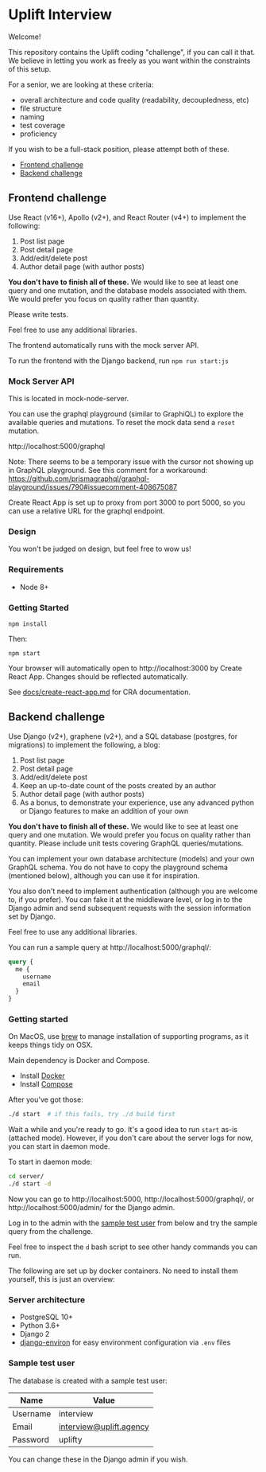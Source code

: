 # Uplift Interview

Welcome!

This repository contains the Uplift coding "challenge", if you can call it that.
We believe in letting you work as freely as you want within the constraints of
this setup.

For a senior, we are looking at these criteria:

* overall architecture and code quality (readability, decoupledness, etc)
* file structure
* naming
* test coverage
* proficiency

If you wish to be a full-stack position, please attempt both of these.

* [Frontend challenge](#frontend-challenge)
* [Backend challenge](#backend-challenge)

## Frontend challenge

Use React (v16+), Apollo (v2+), and React Router (v4+) to implement the following:

1. Post list page
2. Post detail page
3. Add/edit/delete post
4. Author detail page (with author posts)

**You don't have to finish all of these.** We would like to see at least one query and one mutation,
and the database models associated with them. We would prefer you focus on quality rather than quantity.

Please write tests.

Feel free to use any additional libraries.

The frontend automatically runs with the mock server API.

To run the frontend with the Django backend, run `npm run start:js`

### Mock Server API

This is located in mock-node-server.

You can use the graphql playground (similar to GraphiQL) to explore the available queries and mutations. To reset the mock data send a `reset` mutation.

http://localhost:5000/graphql

Note: There seems to be a temporary issue with the cursor not showing up in GraphQL playground. See this comment for a workaround: https://github.com/prismagraphql/graphql-playground/issues/790#issuecomment-408675087

Create React App is set up to proxy from port 3000 to port 5000, so you can use a relative URL for the graphql endpoint.

### Design

You won't be judged on design, but feel free to wow us!

### Requirements

- Node 8+

### Getting Started

    npm install

Then:

    npm start

Your browser will automatically open to http://localhost:3000 by Create React App. Changes should be reflected automatically.

See [docs/create-react-app.md](./docs/create-react-app.md) for CRA documentation.

## Backend challenge

Use Django (v2+), graphene (v2+), and a SQL database (postgres, for migrations) to implement the following, a blog:

1. Post list page
2. Post detail page
3. Add/edit/delete post
4. Keep an up-to-date count of the posts created by an author
5. Author detail page (with author posts)
6. As a bonus, to demonstrate your experience, use any advanced python or Django features to make an addition of your own

**You don't have to finish all of these.** We would like to see at least one query and one mutation. We would prefer you focus on quality rather than quantity. Please include unit tests covering GraphQL queries/mutations.

You can implement your own database architecture (models) and your own GraphQL schema. You do not have to copy the playground schema (mentioned below), although you can use it for inspiration.

You also don't need to implement authentication (although you are welcome to, if you prefer). You can fake it at the middleware level, or log in to the Django admin and send subsequent requests with the session information set by Django.

Feel free to use any additional libraries.

You can run a sample query at http://localhost:5000/graphql/:

```graphql
query {
  me {
    username
    email
  }
}
```

### Getting started

On MacOS, use [brew](https://brew.sh/) to manage installation of supporting programs, as it keeps things tidy on OSX.

Main dependency is Docker and Compose.

* Install [Docker](https://docs.docker.com/docker-for-mac/install/)
* Install [Compose](https://docs.docker.com/compose/install/)

After you've got those:

```bash
./d start  # if this fails, try ./d build first
```

Wait a while and you're ready to go. It's a good idea to run `start` as-is (attached mode).
However, if you don't care about the server logs for now, you can start in daemon mode.

To start in daemon mode:

```bash
cd server/
./d start -d
```

Now you can go to http://localhost:5000, http://localhost:5000/graphql/, or http://localhost:5000/admin/ for the Django admin.

Log in to the admin with the [sample test user](#sample-test-user) from below and try the sample query from the challenge.

Feel free to inspect the `d` bash script to see other handy commands you can run.

The following are set up by docker containers. No need to install them yourself, this is just an overview:

### Server architecture

* PostgreSQL 10+
* Python 3.6+
* Django 2
* [django-environ](https://github.com/joke2k/django-environ) for easy environment configuration via `.env` files

### Sample test user

The database is created with a sample test user:

| Name     | Value               |
|----------|-------------------------|
| Username | interview               |
| Email    | interview@uplift.agency |
| Password | uplifty                 |

You can change these in the Django admin if you wish.

